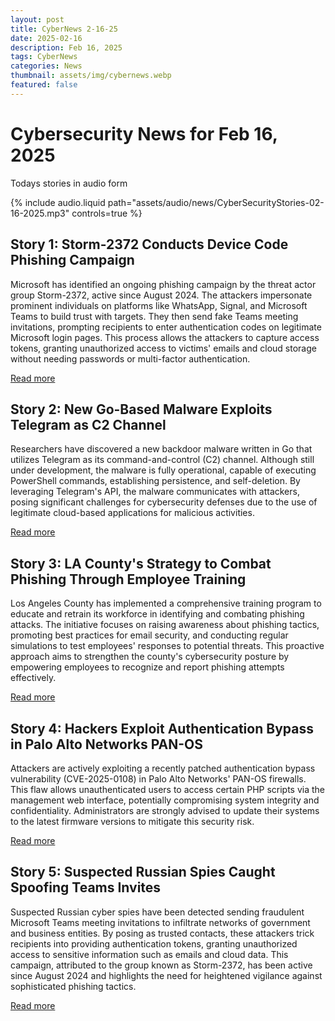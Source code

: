 ```yaml
---
layout: post
title: CyberNews 2-16-25
date: 2025-02-16
description: Feb 16, 2025
tags: CyberNews
categories: News
thumbnail: assets/img/cybernews.webp
featured: false
---
```


# Cybersecurity News for Feb 16, 2025

<p>
  Todays stories in audio form
</p>
<div class="row mt-3">
    <div class="col-sm mt-3 mt-md-0">
        {% include audio.liquid path="assets/audio/news/CyberSecurityStories-02-16-2025.mp3" controls=true %}
    </div>
</div>


## Story 1: Storm-2372 Conducts Device Code Phishing Campaign

Microsoft has identified an ongoing phishing campaign by the threat actor group Storm-2372, active since August 2024. The attackers impersonate prominent individuals on platforms like WhatsApp, Signal, and Microsoft Teams to build trust with targets. They then send fake Teams meeting invitations, prompting recipients to enter authentication codes on legitimate Microsoft login pages. This process allows the attackers to capture access tokens, granting unauthorized access to victims' emails and cloud storage without needing passwords or multi-factor authentication.

[Read more](https://www.microsoft.com/en-us/security/blog/2025/02/13/storm-2372-conducts-device-code-phishing-campaign/)

## Story 2: New Go-Based Malware Exploits Telegram as C2 Channel

Researchers have discovered a new backdoor malware written in Go that utilizes Telegram as its command-and-control (C2) channel. Although still under development, the malware is fully operational, capable of executing PowerShell commands, establishing persistence, and self-deletion. By leveraging Telegram's API, the malware communicates with attackers, posing significant challenges for cybersecurity defenses due to the use of legitimate cloud-based applications for malicious activities.

[Read more](https://cybersecuritynews.com/new-go-based-malware-exploits-telegram-and-use-it-as-c2-channel/)

## Story 3: LA County's Strategy to Combat Phishing Through Employee Training

Los Angeles County has implemented a comprehensive training program to educate and retrain its workforce in identifying and combating phishing attacks. The initiative focuses on raising awareness about phishing tactics, promoting best practices for email security, and conducting regular simulations to test employees' responses to potential threats. This proactive approach aims to strengthen the county's cybersecurity posture by empowering employees to recognize and report phishing attempts effectively.

[Read more](https://www.csoonline.com/article/3825425/ciso-success-story-how-la-county-trains-and-retrains-workers-to-fight-phishing.html)

## Story 4: Hackers Exploit Authentication Bypass in Palo Alto Networks PAN-OS

Attackers are actively exploiting a recently patched authentication bypass vulnerability (CVE-2025-0108) in Palo Alto Networks' PAN-OS firewalls. This flaw allows unauthenticated users to access certain PHP scripts via the management web interface, potentially compromising system integrity and confidentiality. Administrators are strongly advised to update their systems to the latest firmware versions to mitigate this security risk.

[Read more](https://www.bleepingcomputer.com/news/security/hackers-exploit-authentication-bypass-in-palo-alto-networks-pan-os/)

## Story 5: Suspected Russian Spies Caught Spoofing Teams Invites

Suspected Russian cyber spies have been detected sending fraudulent Microsoft Teams meeting invitations to infiltrate networks of government and business entities. By posing as trusted contacts, these attackers trick recipients into providing authentication tokens, granting unauthorized access to sensitive information such as emails and cloud data. This campaign, attributed to the group known as Storm-2372, has been active since August 2024 and highlights the need for heightened vigilance against sophisticated phishing tactics.

[Read more](https://www.theregister.com/2025/02/15/russia_spies_spoofing_teams/)
